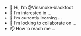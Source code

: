 - 👋 Hi, I’m @Vinsmoke-blackfoot
- 👀 I’m interested in ...
- 🌱 I’m currently learning ...
- 💞️ I’m looking to collaborate on ...
- 📫 How to reach me ...

<!---
Vinsmoke-blackfoot/Vinsmoke-blackfoot is a ✨ special ✨ repository because its `README.md` (this file) appears on your GitHub profile.
You can click the Preview link to take a look at your changes.
--->
